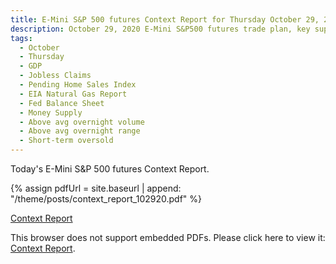 ```yaml
---
title: E-Mini S&P 500 futures Context Report for Thursday October 29, 2020
description: October 29, 2020 E-Mini S&P500 futures trade plan, key support and resistance zones, and volatility analysis.
tags:
  - October
  - Thursday
  - GDP 
  - Jobless Claims 
  - Pending Home Sales Index 
  - EIA Natural Gas Report 
  - Fed Balance Sheet 
  - Money Supply 
  - Above avg overnight volume
  - Above avg overnight range
  - Short-term oversold
---
```


Today's E-Mini S&P 500 futures Context Report.

{% assign pdfUrl = site.baseurl | append: "/theme/posts/context_report_102920.pdf" %}

<a href="{{pdfUrl}}">Context Report</a>

<object data="{{pdfUrl}}" type="application/pdf" width="700px" height="700px">
    <p>This browser does not support embedded PDFs. Please click here to view it: <a href="{{pdfUrl}}">Context Report</a>.</p>
</object>

